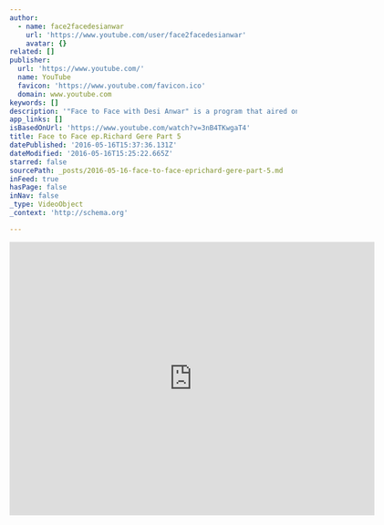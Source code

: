 ```yaml
---
author:
  - name: face2facedesianwar
    url: 'https://www.youtube.com/user/face2facedesianwar'
    avatar: {}
related: []
publisher:
  url: 'https://www.youtube.com/'
  name: YouTube
  favicon: 'https://www.youtube.com/favicon.ico'
  domain: www.youtube.com
keywords: []
description: '"Face to Face with Desi Anwar" is a program that aired on the first news channel in Indonesia, Metro TV. Exclusive interview with Richard Gere. Bali, July 22, 2011.'
app_links: []
isBasedOnUrl: 'https://www.youtube.com/watch?v=3nB4TKwgaT4'
title: Face to Face ep.Richard Gere Part 5
datePublished: '2016-05-16T15:37:36.131Z'
dateModified: '2016-05-16T15:25:22.665Z'
starred: false
sourcePath: _posts/2016-05-16-face-to-face-eprichard-gere-part-5.md
inFeed: true
hasPage: false
inNav: false
_type: VideoObject
_context: 'http://schema.org'

---
```

<iframe src="https://cdn.embedly.com/widgets/media.html?src=https%3A%2F%2Fwww.youtube.com%2Fembed%2F3nB4TKwgaT4%3Ffeature%3Doembed&amp;url=http%3A%2F%2Fwww.youtube.com%2Fwatch%3Fv%3D3nB4TKwgaT4&amp;image=https%3A%2F%2Fi.ytimg.com%2Fvi%2F3nB4TKwgaT4%2Fhqdefault.jpg&amp;key=b7d04c9b404c499eba89ee7072e1c4f7&amp;type=text%2Fhtml&amp;schema=youtube" width="640" height="480" scrolling="no" frameborder="0" allowfullscreen="" style=""></iframe>